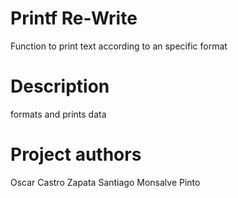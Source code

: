 # Printf Re-Write

Function to print text according to an specific format

# Description

formats and prints data

# Project authors

Oscar Castro Zapata
Santiago Monsalve Pinto
